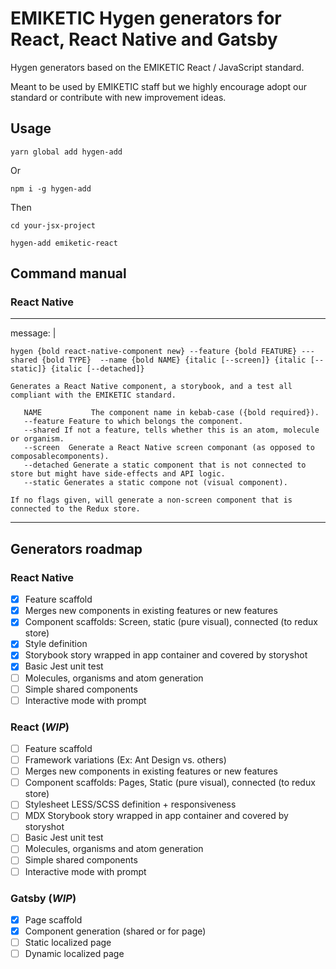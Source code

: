 # EMIKETIC Hygen generators for React, React Native and Gatsby

Hygen generators based on the EMIKETIC React / JavaScript standard.

Meant to be used by EMIKETIC staff but we highly encourage adopt our standard or contribute with new improvement ideas.

## Usage

```
yarn global add hygen-add
```

Or

```
npm i -g hygen-add
```

Then

```
cd your-jsx-project

hygen-add emiketic-react
```

## Command manual

### React Native

---

message: |

    hygen {bold react-native-component new} --feature {bold FEATURE} ---shared {bold TYPE}  --name {bold NAME} {italic [--screen]} {italic [--static]} {italic [--detached]}

    Generates a React Native component, a storybook, and a test all compliant with the EMIKETIC standard.

       NAME           The component name in kebab-case ({bold required}).
       --feature Feature to which belongs the component.
       --shared If not a feature, tells whether this is an atom, molecule or organism.
       --screen  Generate a React Native screen componant (as opposed to composablecomponents).
       --detached Generate a static component that is not connected to store but might have side-effects and API logic.
       --static Generates a static compone not (visual component).

    If no flags given, will generate a non-screen component that is connected to the Redux store.

---

## Generators roadmap

### React Native

- [x] Feature scaffold
- [x] Merges new components in existing features or new features
- [x] Component scaffolds: Screen, static (pure visual), connected (to redux store)
- [x] Style definition
- [x] Storybook story wrapped in app container and covered by storyshot
- [x] Basic Jest unit test
- [ ] Molecules, organisms and atom generation
- [ ] Simple shared components
- [ ] Interactive mode with prompt

### React (_WIP_)

- [ ] Feature scaffold
- [ ] Framework variations (Ex: Ant Design vs. others)
- [ ] Merges new components in existing features or new features
- [ ] Component scaffolds: Pages, Static (pure visual), connected (to redux store)
- [ ] Stylesheet LESS/SCSS definition + responsiveness
- [ ] MDX Storybook story wrapped in app container and covered by storyshot
- [ ] Basic Jest unit test
- [ ] Molecules, organisms and atom generation
- [ ] Simple shared components
- [ ] Interactive mode with prompt

### Gatsby (_WIP_)

- [X] Page scaffold
- [X] Component generation (shared or for page)
- [ ] Static localized page
- [ ] Dynamic localized page
